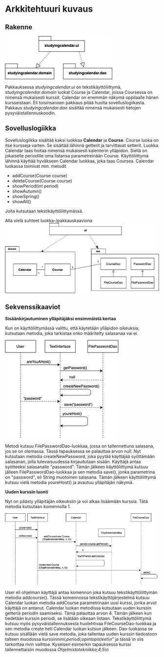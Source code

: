 # Arkkitehtuuri kuvaus #

## Rakenne

![pakkaukset](https://github.com/miljaniemi/ot-harjoitustyo/blob/master/Dokumentaatio/kuvat./pakkauksetvain.png?raw=true)

Pakkauksessa *studyingcalendar.ui* on tekstikäyttöliittymä, *studyingcalendar.domain* luokat Course ja Calendar, joissa Coursessa on nimensä mukaisesti kurssit. Calendar on enemmän näkymä oppilaalle hänen kursseistaan. Eli toisinsanoen pakkaus pitää huolta sovelluslogiikasta. Pakkaus *studyingcalendar.dao* sisältää nimensä mukaisesti tietojen pysyväistallennuskoodin.

## Sovelluslogiikka

Sovelluslogiikka sisältää kaksi luokkaa **Calendar** ja **Course**. Course luoka on itse kursseja varten. Se sisältää lähinnä getterit ja tarvittavat setterit. Luokka Calendar taas hoitaa nimensä mukaisesti kalenterin ylläpidon. Siellä on jokaiselle periodille oma listansa parametreinään Course. Käyttöliittymä lähinnä käyttää hyväkseen Calendar luokkaa, joka taas Coursea. Calendar luokassa toimivat mm. metodit 

- addCourse(Course course)
- deleteCourse(Course course)
- showPeriod(int period)
- showAutumn()
- showSpring()
- showAll()

Joita kutsutaan tekstikäyttöliittymässä.

Alla vielä suhteet luokka-/pakkauskaaviona
![Sekvenssikaavio](https://github.com/miljaniemi/ot-harjoitustyo/blob/master/Dokumentaatio/kuvat./uusiPakkausKaavio.png?raw=true)


## Sekvenssikaaviot

**Sisäänkirjautuminen ylläpitäjäksi ensimmäistä kertaa**

Kun on käyttöliittymässä valittu, että käytetään ylläpidon oikeuksia, kutsutaan metodia, joka tarkistaa onko määritelty salasanaa vai ei.

![Salasanan luonti](https://github.com/miljaniemi/ot-harjoitustyo/blob/master/Dokumentaatio/kuvat./UusiSalasana.png?raw=true)

Metodi kutsuu FilePasswordDao-luokkaa, jossa on tallennettuna salasana, jos se on olemassa. Tässä tapauksessa se palauttaa arvon null. Nyt kutsutaan metodia createNewPassword, joka pyytää käyttäjää syöttämään salasanan, jolla tulevaisuudessa kirjaudutaan sisään. Käyttäjä antaa syötteeksi salasanalle "password". Tämän jälkeen käyttöliittymä kutsuu jälleen FilePasswordDao-luokkaa ja sen metodia save(), jonka parametrina on "password", eli String muotoinen salasana. Tämän jälkeen käyttöliittymä kutsuu vielä metodia youreHost() ja avautuu ylläpitäjän näkymä.


**Uuden kurssin luonti**

Nyt on päästy ylläpitäjän oikeuksiin ja voi alkaa lisäämään kurssia. Tätä metodia kutsutaan komennolla 1.

![kurssin lisäys](https://github.com/miljaniemi/ot-harjoitustyo/blob/master/Dokumentaatio/kuvat./UudenKurssinLuonti.png?raw=true)

User eli ohjelman käyttäjä antaa komennon joka kutsuu tekstikäyttöliittymän metodia addcourse(). Tässä komennossa tekstikäyttöjärjestelmä kutsuu Calendar luokan metodia addCourse parametrinaan uusi kurssi, jonka arvot käyttäjä on antanut. Calendar luokan metodissa kutsutaan uuden kurssin getteriä periodin saamiseksi. Tämä palauttaa arvon 4. Tämän jälkeen kun tiedetään kurssin periodi, se lisätään oikeaan listaan. Tekstikäyttöliittymä kutsuu myös pysyväistallennuksesta huolehtivaa FileCourseDao-luokkaa ja sen metodia create heti Calendar luokan kutsun jälkeen. Dao-luokassa se kutsuu sisällään vielä save metodia, joka tallentaa uuden kurssin tiedostoon talteen muodossa *kurssinnimi;periodi;opintopisteet\n"* ja tässä \n siis tarkoittaa rivin vaihtoa. Kyseisen esimerkin tapauksessa kurssi tallennettaisiin muodossa *Ohjelmistotekniikka;4;5\n*
